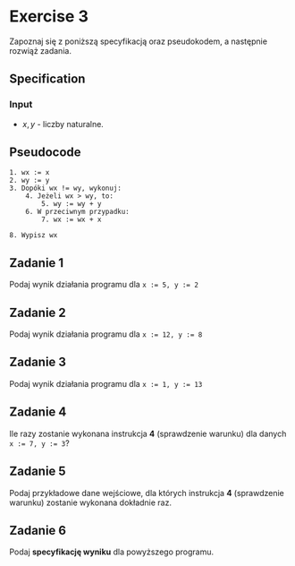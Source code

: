 # Exercise 3

Zapoznaj się z poniższą specyfikacją oraz pseudokodem, a następnie rozwiąż zadania.

## Specification

### Input

* $x, y$ - liczby naturalne.

## Pseudocode

```
1. wx := x
2. wy := y
3. Dopóki wx != wy, wykonuj:
    4. Jeżeli wx > wy, to: 
        5. wy := wy + y
    6. W przeciwnym przypadku:
        7. wx := wx + x
        
8. Wypisz wx
```

## Zadanie 1

Podaj wynik działania programu dla `x := 5, y := 2`

## Zadanie 2

Podaj wynik działania programu dla `x := 12, y := 8`

## Zadanie 3

Podaj wynik działania programu dla `x := 1, y := 13`

## Zadanie 4

Ile razy zostanie wykonana instrukcja **4** (sprawdzenie warunku) dla danych `x := 7, y := 3`?

## Zadanie 5

Podaj przykładowe dane wejściowe, dla których instrukcja **4** (sprawdzenie warunku) zostanie wykonana dokładnie raz.

## Zadanie 6

Podaj **specyfikację wyniku** dla powyższego programu.
